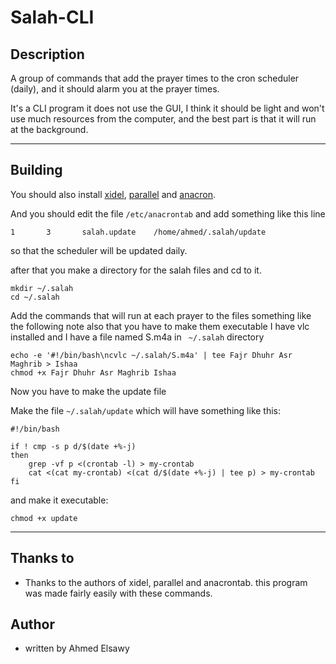 # Salah-CLI

Description
---------------
A group of commands that add the prayer times to the cron scheduler (daily), and it should alarm you at the prayer times.

It's a CLI program it does not use the GUI, I think it should be light and won't use much resources from the computer, and the best part is that it will run at the background.

----------
Building
--------
You should also install [xidel][1], [parallel][2] and [anacron][3].

And you should edit the file ` /etc/anacrontab ` and add something like this line
```
1       3       salah.update    /home/ahmed/.salah/update
```

so that the scheduler will be updated daily.

after that you make a directory for the salah files and cd to it.
```
mkdir ~/.salah
cd ~/.salah
```

Add the commands that will run at each prayer to the files something like the following note also that you have to make them executable
I have vlc installed and I have a file named S.m4a in ` ~/.salah` directory
```
echo -e '#!/bin/bash\ncvlc ~/.salah/S.m4a' | tee Fajr Dhuhr Asr Maghrib > Ishaa
chmod +x Fajr Dhuhr Asr Maghrib Ishaa
```
Now you have to make the update file

Make the file `~/.salah/update` which will have something like this:
```
#!/bin/bash

if ! cmp -s p d/$(date +%-j)
then
    grep -vf p <(crontab -l) > my-crontab
    cat <(cat my-crontab) <(cat d/$(date +%-j) | tee p) > my-crontab
fi
```
and make it executable:
```
chmod +x update
```

----------
Thanks to
----------
- Thanks to the authors of xidel, parallel and anacrontab. this program was made fairly easily with these commands.

Author
------
- written by Ahmed Elsawy


  [1]: http://www.videlibri.de/xidel.html#downloads
  [2]: https://www.gnu.org/software/parallel/
  [3]: https://sourceforge.net/projects/anacron/
